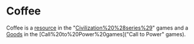 # Coffee

Coffee is a [resource](resource) in the "[Civilization%20%28series%29](Civilization)" games and a [Goods](good) in the [Call%20to%20Power%20games]("Call to Power" games).